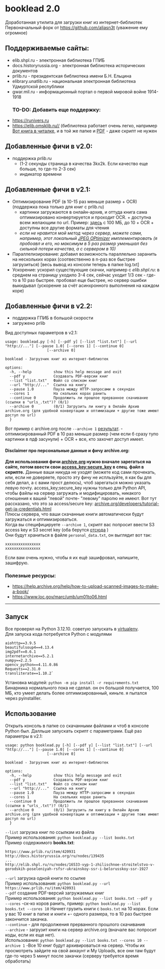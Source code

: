 # booklead 2.0
Доработанная утилита для загрузки книг из интернет-библиотек  
Первоначальный форк от https://github.com/aliasn3t (уважение ему огромное)

## Поддерживаемые сайты:

* elib.shpl.ru - электронная библиотека ГПИБ
* docs.historyrussia.org - электронная библиотека исторических документов
* prlib.ru - президентская библиотека имени Б.Н. Ельцина
* elibrary.unatlib.ru - национальная электронная библиотека Удмуртской республики
* gwar.mil.ru - информационный портал о первой мировой войне 1914-1918
  ### TO-DO: Добавить еще поддержку:
- https://runivers.ru
- https://elib.omsklib.ru// (библиотека работает очень легко, например [Вот книга в читалке](http://books.omsklib.ru/Knigi/NEW/Viskovatov_Ocherki_Sibir/index.html), и в той же папке и [PDF](http://books.omsklib.ru/Knigi/NEW/Viskovatov_Ocherki_Sibir/Viskovatov_Ocherki_Sibir.pdf) - даже скрипт не нужен
## Добавленные фичи в v2.0: 
- поддержка *prlib.ru*
  - (1-2 секунды страница в качества 3kx2k. Если качество еще больше, то где-то 2-3 сек)
  - индикатор времени
## Добавленные фичи в v2.1: 
- Оптимизирование PDF (в 10-15 раз меньше размер + OCR)  (поддержка пока только для книг с prlib.ru)
  - картинки загружаются в онлайн-архив, и оттуда книга сама оптимизировано конвертируется и проходит OCR. + доступна всем желающим по url. Пример: [здесь](https://archive.org/details/ShturmPragiSuvorovymv1794godu17_/page/n5/mode/2up) с 100 МБ, до 10 + OCR + доступны все другие форматы для чтения
   - *если не нравится мой метод через сервер, можете сами, например, этот локальный [JPEG OPtimizer](https://github.com/XhmikosR/jpegoptim-windows?tab=readme-ov-file) имплементировать (я пробоавл и его, но максимум в 5 раз размер уменьшал без сильной потери качества, а с сервером в 10)*  
- Параллелизирование: добавил возможность параллельно заранить на нескольких корах (соотвественно в n-раз все быстрее загрузиться) [весь вывод из консоли теперь в папке log.txt]
- Ускорение: ускорил существующие скачки, например с *elib.shpl.ru*: в среднем на страницу уходило 3-4 сек, сейчас уходит 1/3 сек - где-то в 10 раз быстрее. пробовал еще быстрее, но сервер ошибки выкидывал (ускорение за счёт асинхронного выполнения на каждом коре)

## Добавленные фичи в v2.2:
- поддержка ГПИБ в большой скорости
- загружено prlib
 
Вид доступных параметров в v2.1:
```
usage: booklead.py [-h] [--pdf y] [--list "list.txt"] [--url "http://..."] [--pause 1.0] [--cores 1] [--continue 0]
                   [--archive 0]

booklead - Загрузчик книг из интернет-библиотек

options:
  -h, --help          show this help message and exit
  --pdf y             Создавать PDF-версии книг
  --list "list.txt"   Файл со списком книг
  --url "http://..."  Ссылка на книгу
  --pause 1.0         Пауза между HTTP-запросами в секундах
  --cores 1           На скольких корах ранить
  --continue 0        Продолжить ли прошлое прерванное скачивание (ссылки в "urls_.txt")? (0/1)
  --archive 0         (0/1) Загрузить ли книгу в Онлайн Архив archive.org (для удобной конвертации и оптимизации + другие тоже имеют доступ по url)
  }
```
Вот пример с archive.org после `--archive 1` [результат](https://archive.org/details/ShturmPragiSuvorovymv1794godu17_). - оптимизированный PDF в 10 раз меньше размер (чем если б сразу тупо картинки в пдф засунули) + OCR + все, кто захочет доступ имеет.

#### Disclaimer про персональные данные и фичу archive.org:  
**Для использования фичи [archive.org](https://archive.org/) нужно вначале зарегаться на сайте, потом ввести свои [access_key;secure_key](https://archive.org/account/s3.php) в спец. файл в скрипте.** Данные ваши никуда не уходят (можете код сами прочекать, или, если не доверяете, просто эту фичу не испльзуйте, я как бы для себя делал, а с вами прост делюсь), чтоб зарегаться можно указать левую почту. access_key;secure_key нужны только для Python API, чтобы файлы на сервер загружать и модифицировать, никакого отношения к вашей "левой" почте- "левому" паролю не имеют. Вот тут рассказано, что это за access/secure key: [archive.org/developers/tutorial-get-ia-credentials.html](https://archive.org/developers/tutorial-get-ia-credentials.html)  
Плюсы сервера, что ваши скачанные книги автоматически будут загружаться и оптимизироваться.   
Когда вы специфицируете `--archive 1`, скрипт вас попросит ввести S3 access key и S3 secret key (оба берутся [отсюда](https://archive.org/account/s3.php) )   
Они будут храниться в файле `personal_data.txt`, он выглядит вот так:
```
xxxxxxxxxxxxxxxx
xxxxxxxxxxxxxxxx
```
Если вам очень нужно, чтобы я их ещё зашифровал, напишите, зашифрую.

### Полезные ресурсы:
- https://help.archive.org/help/how-to-upload-scanned-images-to-make-a-book/
- https://www.loc.gov/marc/umb/um01to06.html
------------

## Запуск
Все проверял на Python 3.12.10. советую запускать в [virtualenv](https://docs.python.org/3/library/venv.html).  
Для запуска кода потребуется Python с модулями  

    aiohttp==3.9.5  
    beautifulsoup4==4.13.4   
	img2pdf==0.6.1    
	internetarchive==5.2.1    
	numpy==2.2.5   
	opencv_python==4.11.0.86   
	Requests==2.31.0   
	transliterate==1.10.2`     

Установка модулей: `python -m pip install -r requirements.txt`  
Бинарника нормального пока не сделал. он оч большой получается, 100 МБ, кто умеет делать более оптимизированный, киньте. я пытался через pyinstalller.

## Использование
Открыть консоль в папке со скачанными файлами и чтоб в консоле Python был. Далльше запускать скрипт с параметрами.
Ещё раз параметры в v2.1:
```
usage: python booklead.py [-h] [--pdf y] [--list "list.txt"] [--url "http://..."] [--pause 1.0] [--cores 1] [--continue 0]
                   [--archive 0]

booklead - Загрузчик книг из интернет-библиотек

options:
  -h, --help          show this help message and exit
  --pdf y             Создавать PDF-версии книг
  --list "list.txt"   Файл со списком книг
  --url "http://..."  Ссылка на книгу
  --pause 1.0         Пауза между HTTP-запросами в секундах
  --cores 1           На скольких корах ранить
  --continue 0        Продолжить ли прошлое прерванное скачивание (ссылки в "urls_.txt")? (0/1)
  --archive 0         (0/1) Загрузить ли книгу в Онлайн Архив archive.org (для удобной конвертации и оптимизации + другие тоже имеют доступ по url)
  }
```

`--list` загрузка книг по ссылкам из файла  
Пример использования: `python booklead.py --list books.txt`  
Пример содержимого **books.txt**:  
```
https://www.prlib.ru/item/420931
http://docs.historyrussia.org/ru/nodes/139435
...
http://elib.shpl.ru/ru/nodes/16533-vyp-1-zhilischnoe-stroitelstvo-v-gorodskih-poseleniyah-rsfsr-ukrainskoy-ssr-i-belorusskoy-ssr-1927
```
`--url` загрузка одной книги по ссылке  
Пример использования: `python booklead.py --url https://www.prlib.ru/item/420931`  
`--pdf` создание PDF-версий загружаемых книг  
Пример использования: `python booklead.py --list books.txt --pdf y`  
`--cores` -ск-ко коров ранить, пример: `python booklead.py --list books.txt --cores 10` Начнет грузить книги с `books.txt` на 10 корах. Если у вас 10 книг в папке и книги +- одного размера, то в 10 раз быстрее закончится закачка.  
`--continue` - для продолжения прерванного прошлого скачивания  
`--archive` - загрузит книги на сервер archive.org (вначале вас попросит коды, если их еще нет).  
 Использование: `python booklead.py --list books.txt --cores 10 --archive 1` -Все 10 книг будут архивироваться на сервер. Чтобы их просмотреть зайдите на свой аккаунт и My Uploads, все они там будут где-то через 5 минут после закачки (серверу требуется время обработать)
